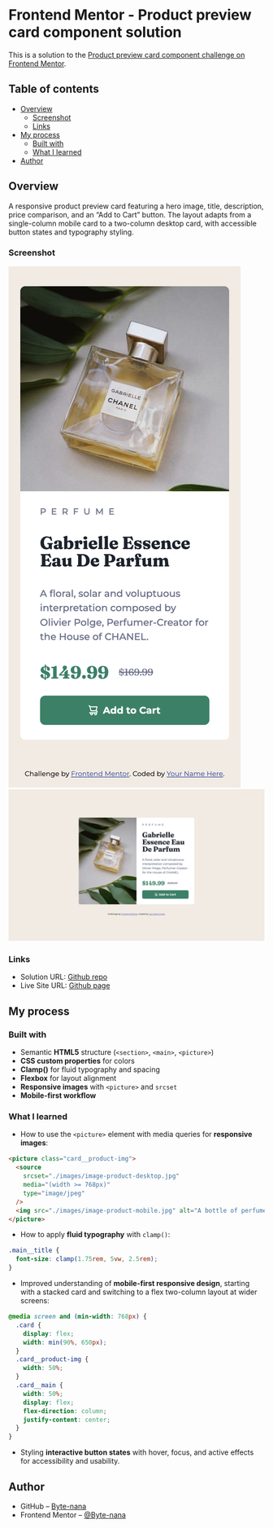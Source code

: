 # Frontend Mentor - Product preview card component solution

This is a solution to the [Product preview card component challenge on Frontend Mentor](https://www.frontendmentor.io/challenges/product-preview-card-component-GO7UmttRfa).

## Table of contents

- [Overview](#overview)
  - [Screenshot](#screenshot)
  - [Links](#links)
- [My process](#my-process)
  - [Built with](#built-with)
  - [What I learned](#what-i-learned)
- [Author](#author)

## Overview

A responsive product preview card featuring a hero image, title, description, price comparison, and an “Add to Cart” button. The layout adapts from a single-column mobile card to a two-column desktop card, with accessible button states and typography styling.

### Screenshot

![Mobile](./mobile-screenshot.png)
![Desktop](./desktop-screenshot.png)

### Links

- Solution URL: [Github repo](https://github.com/Byte-nana/front-end-practice/tree/main/product-preview-card-component-main)
- Live Site URL: [Github page](https://byte-nana.github.io/front-end-practice/product-preview-card-component-main)

## My process

### Built with

- Semantic **HTML5** structure (`<section>`, `<main>`, `<picture>`)
- **CSS custom properties** for colors
- **Clamp()** for fluid typography and spacing
- **Flexbox** for layout alignment
- **Responsive images** with `<picture>` and `srcset`
- **Mobile-first workflow**

### What I learned

- How to use the `<picture>` element with media queries for **responsive images**:

```html
<picture class="card__product-img">
  <source
    srcset="./images/image-product-desktop.jpg"
    media="(width >= 768px)"
    type="image/jpeg"
  />
  <img src="./images/image-product-mobile.jpg" alt="A bottle of perfume" />
</picture>
```

- How to apply **fluid typography** with `clamp()`:

```css
.main__title {
  font-size: clamp(1.75rem, 5vw, 2.5rem);
}
```

- Improved understanding of **mobile-first responsive design**, starting with a stacked card and switching to a flex two-column layout at wider screens:

```css
@media screen and (min-width: 768px) {
  .card {
    display: flex;
    width: min(90%, 650px);
  }
  .card__product-img {
    width: 50%;
  }
  .card__main {
    width: 50%;
    display: flex;
    flex-direction: column;
    justify-content: center;
  }
}
```

- Styling **interactive button states** with hover, focus, and active effects for accessibility and usability.

## Author

- GitHub – [Byte-nana](https://github.com/Byte-nana)
- Frontend Mentor – [@Byte-nana](https://www.frontendmentor.io/profile/Byte-nana)
